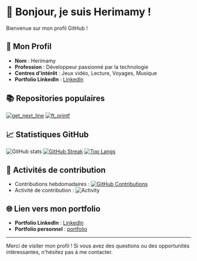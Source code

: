 # 👋 Bonjour, je suis Herimamy !

Bienvenue sur mon profil GitHub !

## 🌟 Mon Profil

- **Nom** : Herimamy
- **Profession** : Développeur passionné par la technologie
- **Centres d'intérêt** : Jeux vidéo, Lecture, Voyages, Musique
- **Portfolio LinkedIn** : [LinkedIn](https://linkedin.com/in/)

## 📚 Repositories populaires

[![get_next_line](https://github-readme-stats.vercel.app/api/pin/?username=Herimamy12&repo=get_next_line)](https://github.com/Herimamy12/get_next_line)
[![ft_printf](https://github-readme-stats.vercel.app/api/pin/?username=Herimamy12&repo=ft_printf)](https://github.com/Herimamy12/ft_printf)

## 📈 Statistiques GitHub

![GitHub stats](https://github-readme-stats.vercel.app/api?username=Herimamy12&show_icons=true&theme=radical)
[![GitHub Streak](https://github-readme-streak-stats.herokuapp.com/?user=Herimamy12&theme=radical)](https://git.io/streak-stats)
[![Top Langs](https://github-readme-stats.vercel.app/api/top-langs/?username=Herimamy12&layout=compact&theme=radical)](https://github.com/anuraghazra/github-readme-stats)

## 🚀 Activités de contribution

- Contributions hebdomadaires : [![GitHub Contributions](https://github-readme-streak-stats.herokuapp.com?user=Herimamy12&theme=radical)](https://git.io/streak-stats)
- Activité de contribution : ![Activity](https://github-readme-activity-graph.vercel.app/graph?username=Herimamy12&theme=radical)

## 🌐 Lien vers mon portfolio

- **Portfolio LinkedIn** : [LinkedIn](https://linkedin.com/in/votre-profil)
- **Portfolio personnel** : [portfolio](https://linkedin.com/in/votre-profil)

---

Merci de visiter mon profil ! Si vous avez des questions ou des opportunités intéressantes, n'hésitez pas à me contacter.

